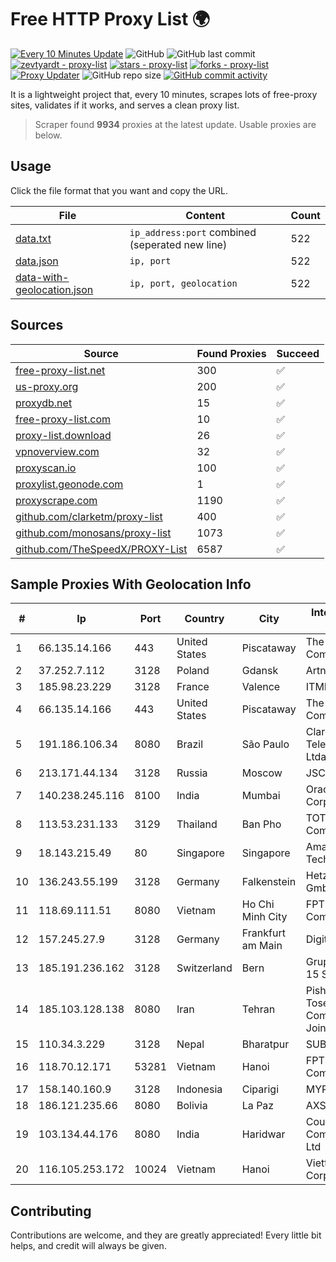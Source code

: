 
# Free HTTP Proxy List 🌍

[![Every 10 Minutes Update](https://github.com/mertguvencli/http-proxy-list/actions/workflows/main.yml/badge.svg?branch=main)](https://github.com/mertguvencli/http-proxy-list/actions/workflows/main.yml)
![GitHub](https://img.shields.io/github/license/mertguvencli/http-proxy-list)
![GitHub last commit](https://img.shields.io/github/last-commit/mertguvencli/http-proxy-list)
[![zevtyardt - proxy-list](https://img.shields.io/static/v1?label=zevtyardt&message=proxy-list&color=blue&logo=github)](https://github.com/zevtyardt/proxy-list "Go to GitHub repo")
[![stars - proxy-list](https://img.shields.io/github/stars/zevtyardt/proxy-list?style=social)](https://github.com/zevtyardt/proxy-list)
[![forks - proxy-list](https://img.shields.io/github/forks/zevtyardt/proxy-list?style=social)](https://github.com/zevtyardt/proxy-list)
[![Proxy Updater](https://github.com/zevtyardt/proxy-list/workflows/Proxy%20Updater/badge.svg)](https://github.com/zevtyardt/proxy-list/actions?query=workflow:"Proxy+Updater")
![GitHub repo size](https://img.shields.io/github/repo-size/zevtyardt/proxy-list)
[![GitHub commit activity](https://img.shields.io/github/commit-activity/m/zevtyardt/proxy-list?logo=commits)](https://github.com/zevtyardt/proxy-list/commits/main)

It is a lightweight project that, every 10 minutes, scrapes lots of free-proxy sites, validates if it works, and serves a clean proxy list.

> Scraper found **9934** proxies at the latest update. Usable proxies are below.

## Usage

Click the file format that you want and copy the URL.

|File|Content|Count|
|----|-------|-----|
|[data.txt](https://raw.githubusercontent.com/mertguvencli/http-proxy-list/main/proxy-list/data.txt)|`ip_address:port` combined (seperated new line)|522|
|[data.json](https://raw.githubusercontent.com/mertguvencli/http-proxy-list/main/proxy-list/data.json)|`ip, port`|522|
|[data-with-geolocation.json](https://raw.githubusercontent.com/mertguvencli/http-proxy-list/main/proxy-list/data-with-geolocation.json)|`ip, port, geolocation`|522|

## Sources

|Source|Found Proxies|Succeed|
|------|-------------|-------|
|[free-proxy-list.net](https://free-proxy-list.net)|300|✅|
|[us-proxy.org](https://www.us-proxy.org)|200|✅|
|[proxydb.net](http://proxydb.net)|15|✅|
|[free-proxy-list.com](https://free-proxy-list.com/?page=&port=&type%5B%5D=http&type%5B%5D=https&up_time=0&search=Search)|10|✅|
|[proxy-list.download](https://www.proxy-list.download/HTTP)|26|✅|
|[vpnoverview.com](https://vpnoverview.com/privacy/anonymous-browsing/free-proxy-servers)|32|✅|
|[proxyscan.io](https://www.proxyscan.io)|100|✅|
|[proxylist.geonode.com](https://proxylist.geonode.com/api/proxy-list?limit=300&page=1&sort_by=lastChecked&sort_type=desc&protocols=http,https)|1|✅|
|[proxyscrape.com](https://api.proxyscrape.com/v2/?request=displayproxies&protocol=http&timeout=10000&country=all&ssl=all&anonymity=all)|1190|✅|
|[github.com/clarketm/proxy-list](https://raw.githubusercontent.com/clarketm/proxy-list/master/proxy-list-raw.txt)|400|✅|
|[github.com/monosans/proxy-list](https://raw.githubusercontent.com/monosans/proxy-list/main/proxies/http.txt)|1073|✅|
|[github.com/TheSpeedX/PROXY-List](https://raw.githubusercontent.com/TheSpeedX/PROXY-List/master/http.txt)|6587|✅|


## Sample Proxies With Geolocation Info

|#|Ip|Port|Country|City|Internet Service Provider|
|-|--|----|-------|----|-------------------------|
|1|66.135.14.166|443|United States|Piscataway|The Constant Company, LLC|
|2|37.252.7.112|3128|Poland|Gdansk|Artnet Sp. z o.o.|
|3|185.98.23.229|3128|France|Valence|ITMETRIX|
|4|66.135.14.166|443|United States|Piscataway|The Constant Company, LLC|
|5|191.186.106.34|8080|Brazil|São Paulo|Claro NXT Telecomunicacoes Ltda|
|6|213.171.44.134|3128|Russia|Moscow|JSC Comcor|
|7|140.238.245.116|8100|India|Mumbai|Oracle Corporation|
|8|113.53.231.133|3129|Thailand|Ban Pho|TOT Public Company Limited|
|9|18.143.215.49|80|Singapore|Singapore|Amazon Technologies Inc.|
|10|136.243.55.199|3128|Germany|Falkenstein|Hetzner Online GmbH|
|11|118.69.111.51|8080|Vietnam|Ho Chi Minh City|FPT Telecom Company|
|12|157.245.27.9|3128|Germany|Frankfurt am Main|DigitalOcean, LLC|
|13|185.191.236.162|3128|Switzerland|Bern|Grupo Panaglobal 15 S.A|
|14|185.103.128.138|8080|Iran|Tehran|Pishgaman Toseeh Ertebatat Company (Private Joint Stock)|
|15|110.34.3.229|3128|Nepal|Bharatpur|SUBISU C7|
|16|118.70.12.171|53281|Vietnam|Hanoi|FPT Telecom Company|
|17|158.140.160.9|3128|Indonesia|Ciparigi|MYREPUBLIC|
|18|186.121.235.66|8080|Bolivia|La Paz|AXS Bolivia S. A.|
|19|103.134.44.176|8080|India|Haridwar|Countrylink Communiction Pvt Ltd|
|20|116.105.253.172|10024|Vietnam|Hanoi|Viettel Corporation|



## Contributing

Contributions are welcome, and they are greatly appreciated! Every
little bit helps, and credit will always be given.

